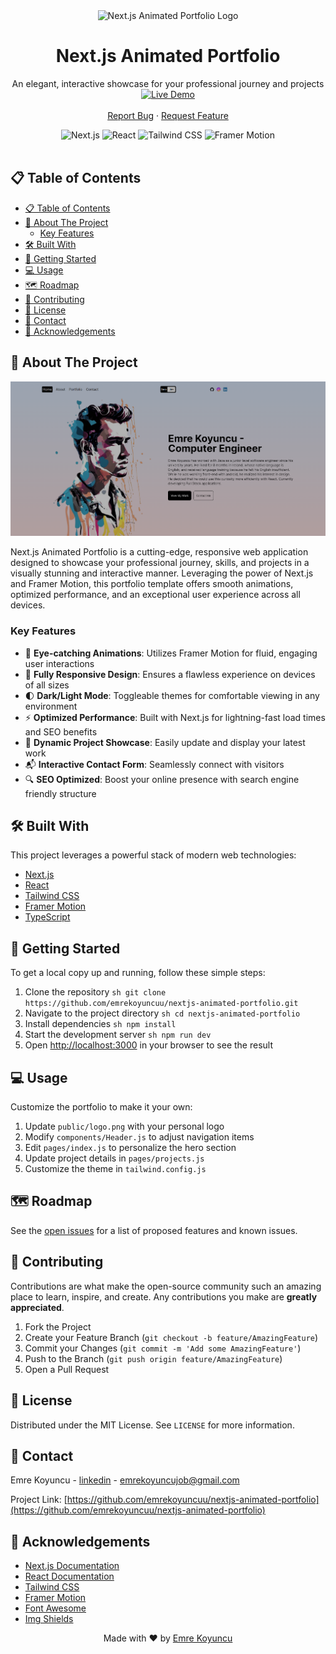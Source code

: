 
<div align="center">
  <img src="public/logo.png" alt="Next.js Animated Portfolio Logo" width="200" height="200">

  <h1 align="center">Next.js Animated Portfolio</h1>

  <p align="center">
    An elegant, interactive showcase for your professional journey and projects
    <br />
    <a href="https://emrekoyuncuu.github.io/nextjs-animated-portfolio/" target="_blank">
      <img src="https://img.shields.io/badge/LIVE%20DEMO-Click%20Here-brightgreen?style=for-the-badge&logo=github" alt="Live Demo" height="50">
    </a>
    <br />
    <br />
    <a href="https://github.com/emrekoyuncuu/nextjs-animated-portfolio/issues">Report Bug</a>
    ·
    <a href="https://github.com/emrekoyuncuu/nextjs-animated-portfolio/issues">Request Feature</a>
  </p>

  <div align="center">
    <img src="https://img.shields.io/badge/next.js-000000?style=for-the-badge&logo=nextdotjs&logoColor=white" alt="Next.js">
    <img src="https://img.shields.io/badge/React-20232A?style=for-the-badge&logo=react&logoColor=61DAFB" alt="React">
    <img src="https://img.shields.io/badge/Tailwind_CSS-38B2AC?style=for-the-badge&logo=tailwind-css&logoColor=white" alt="Tailwind CSS">
    <img src="https://img.shields.io/badge/Framer-black?style=for-the-badge&logo=framer&logoColor=blue" alt="Framer Motion">
  </div>
</div>

<br />

## 📋 Table of Contents

- [📋 Table of Contents](#-table-of-contents)
- [🚀 About The Project](#-about-the-project)
  - [Key Features](#key-features)
- [🛠️ Built With](#️-built-with)
- [🏁 Getting Started](#-getting-started)
- [💻 Usage](#-usage)
- [🗺️ Roadmap](#️-roadmap)
- [🤝 Contributing](#-contributing)
- [📄 License](#-license)
- [📧 Contact](#-contact)
- [🙏 Acknowledgements](#-acknowledgements)

## 🚀 About The Project

<div align="center">
  <img src="public/screenshot.png" alt="Project Screenshot" width="800">
</div>

Next.js Animated Portfolio is a cutting-edge, responsive web application designed to showcase your professional journey, skills, and projects in a visually stunning and interactive manner. Leveraging the power of Next.js and Framer Motion, this portfolio template offers smooth animations, optimized performance, and an exceptional user experience across all devices.

### Key Features

- 🎨 **Eye-catching Animations**: Utilizes Framer Motion for fluid, engaging user interactions
- 📱 **Fully Responsive Design**: Ensures a flawless experience on devices of all sizes
- 🌓 **Dark/Light Mode**: Toggleable themes for comfortable viewing in any environment
- ⚡ **Optimized Performance**: Built with Next.js for lightning-fast load times and SEO benefits
- 📂 **Dynamic Project Showcase**: Easily update and display your latest work
- 📬 **Interactive Contact Form**: Seamlessly connect with visitors
- 🔍 **SEO Optimized**: Boost your online presence with search engine friendly structure

## 🛠️ Built With

This project leverages a powerful stack of modern web technologies:

- [Next.js](https://nextjs.org/)
- [React](https://reactjs.org/)
- [Tailwind CSS](https://tailwindcss.com/)
- [Framer Motion](https://www.framer.com/motion/)
- [TypeScript](https://www.typescriptlang.org/)

## 🏁 Getting Started

To get a local copy up and running, follow these simple steps:

1. Clone the repository
   ``sh
   git clone https://github.com/emrekoyuncuu/nextjs-animated-portfolio.git
   ``
2. Navigate to the project directory
   ``sh
   cd nextjs-animated-portfolio
   ``
3. Install dependencies
   ``sh
   npm install
   ``
4. Start the development server
   ``sh
   npm run dev
   ``
5. Open [http://localhost:3000](http://localhost:3000) in your browser to see the result

## 💻 Usage

Customize the portfolio to make it your own:

1. Update `public/logo.png` with your personal logo
2. Modify `components/Header.js` to adjust navigation items
3. Edit `pages/index.js` to personalize the hero section
4. Update project details in `pages/projects.js`
5. Customize the theme in `tailwind.config.js`

## 🗺️ Roadmap

See the [open issues](https://github.com/emrekoyuncuu/nextjs-animated-portfolio/issues) for a list of proposed features and known issues.

## 🤝 Contributing

Contributions are what make the open-source community such an amazing place to learn, inspire, and create. Any contributions you make are **greatly appreciated**.

1. Fork the Project
2. Create your Feature Branch (`git checkout -b feature/AmazingFeature`)
3. Commit your Changes (`git commit -m 'Add some AmazingFeature'`)
4. Push to the Branch (`git push origin feature/AmazingFeature`)
5. Open a Pull Request

## 📄 License

Distributed under the MIT License. See `LICENSE` for more information.

## 📧 Contact

Emre Koyuncu - [linkedin](https://www.linkedin.com/in/emrekoyuncuu/) - emrekoyuncujob@gmail.com

Project Link: [https://github.com/emrekoyuncuu/nextjs-animated-portfolio](https://github.com/emrekoyuncuu/nextjs-animated-portfolio)

## 🙏 Acknowledgements

- [Next.js Documentation](https://nextjs.org/docs)
- [React Documentation](https://reactjs.org/docs/getting-started.html)
- [Tailwind CSS](https://tailwindcss.com/)
- [Framer Motion](https://www.framer.com/motion/)
- [Font Awesome](https://fontawesome.com)
- [Img Shields](https://shields.io)

<div align="center">
  Made with ❤️ by <a href="https://github.com/emrekoyuncuu">Emre Koyuncu</a>
</div>